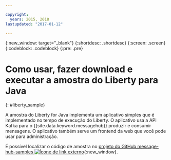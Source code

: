 ```yaml
---

copyright:
  years: 2015, 2018
lastupdated: "2017-01-12"

---
```


{:new_window: target="_blank"}
{:shortdesc: .shortdesc}
{:screen: .screen}
{:codeblock: .codeblock}
{:pre: .pre}

# Como usar, fazer download e executar a amostra do Liberty para Java
{: #liberty_sample}

A amostra do Liberty for Java implementa um aplicativo simples que é implementado no tempo de execução do Liberty. O aplicativo usa a API Kafka para o {{site.data.keyword.messagehub}} produzir e consumir mensagens.
O aplicativo também serve um frontend da web que você pode usar para administração.

É possível localizar o código de amostra no [projeto do GitHub message-hub-samples ![Ícone de link externo](../../icons/launch-glyph.svg "Ícone de link externo")](https://github.com/ibm-messaging/message-hub-samples/tree/master/kafka-java-liberty-sample){:new_window}.
